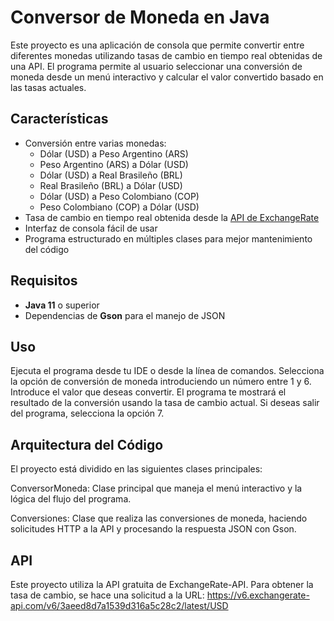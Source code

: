 # Conversor de Moneda en Java

Este proyecto es una aplicación de consola que permite convertir entre diferentes monedas utilizando tasas de cambio en tiempo real obtenidas de una API. El programa permite al usuario seleccionar una conversión de moneda desde un menú interactivo y calcular el valor convertido basado en las tasas actuales.

## Características

- Conversión entre varias monedas:
  - Dólar (USD) a Peso Argentino (ARS)
  - Peso Argentino (ARS) a Dólar (USD)
  - Dólar (USD) a Real Brasileño (BRL)
  - Real Brasileño (BRL) a Dólar (USD)
  - Dólar (USD) a Peso Colombiano (COP)
  - Peso Colombiano (COP) a Dólar (USD)
- Tasa de cambio en tiempo real obtenida desde la [API de ExchangeRate](https://www.exchangerate-api.com/)
- Interfaz de consola fácil de usar
- Programa estructurado en múltiples clases para mejor mantenimiento del código

## Requisitos

- **Java 11** o superior
- Dependencias de **Gson** para el manejo de JSON

## Uso
Ejecuta el programa desde tu IDE o desde la línea de comandos.
Selecciona la opción de conversión de moneda introduciendo un número entre 1 y 6.
Introduce el valor que deseas convertir.
El programa te mostrará el resultado de la conversión usando la tasa de cambio actual.
Si deseas salir del programa, selecciona la opción 7.

## Arquitectura del Código
El proyecto está dividido en las siguientes clases principales:

ConversorMoneda: Clase principal que maneja el menú interactivo y la lógica del flujo del programa.

Conversiones: Clase que realiza las conversiones de moneda, haciendo solicitudes HTTP a la API y procesando la respuesta JSON con Gson.

## API
Este proyecto utiliza la API gratuita de ExchangeRate-API. Para obtener la tasa de cambio, se hace una solicitud a la URL:
https://v6.exchangerate-api.com/v6/3aeed8d7a1539d316a5c28c2/latest/USD
